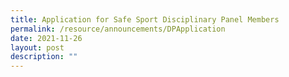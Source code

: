 ```yaml
---
title: Application for Safe Sport Disciplinary Panel Members
permalink: /resource/announcements/DPApplication
date: 2021-11-26
layout: post
description: ""
---
```


